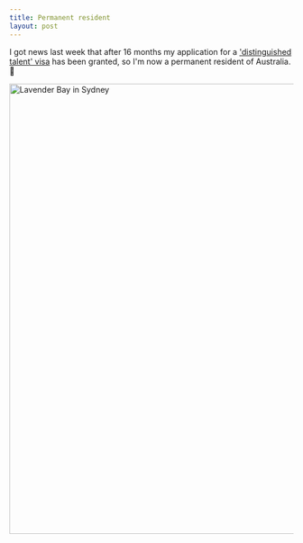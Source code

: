 ```yaml
---
title: Permanent resident
layout: post
---
```


I got news last week that after 16 months my application for a ['distinguished talent' visa](https://immi.homeaffairs.gov.au/visas/getting-a-visa/visa-listing/distinguished-talent-858) has been granted, so I'm now a permanent resident of Australia. 🎉

<a href="https://www.flickr.com/photos/jordanh14/47981907862/" title="Photo of Lavender Bay on Flickr">
  <img src="https://live.staticflickr.com/65535/47981907862_74c834f74a_h.jpg" alt="Lavender Bay in Sydney" width="800">
</a>
